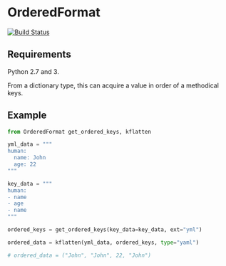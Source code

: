 # OrderedFormat

[![Build Status](https://travis-ci.org/Himenon/OrderedFormat.svg?branch=master)](https://travis-ci.org/Himenon/OrderedFormat)

## Requirements

Python 2.7 and 3.

From a dictionary type, this can acquire a value in order of a methodical keys.

## Example

```python
from OrderedFormat get_ordered_keys, kflatten

yml_data = """
human:
  name: John
  age: 22
"""

key_data = """
human:
- name
- age
- name
"""

ordered_keys = get_ordered_keys(key_data=key_data, ext="yml")

ordered_data = kflatten(yml_data, ordered_keys, type="yaml")

# ordered_data = ("John", "John", 22, "John")
```
